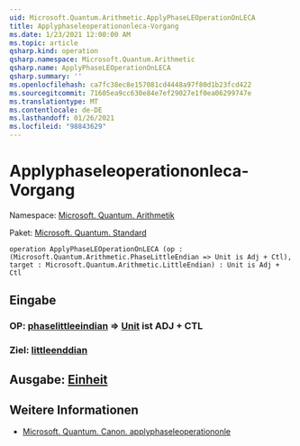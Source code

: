```yaml
---
uid: Microsoft.Quantum.Arithmetic.ApplyPhaseLEOperationOnLECA
title: Applyphaseleoperationonleca-Vorgang
ms.date: 1/23/2021 12:00:00 AM
ms.topic: article
qsharp.kind: operation
qsharp.namespace: Microsoft.Quantum.Arithmetic
qsharp.name: ApplyPhaseLEOperationOnLECA
qsharp.summary: ''
ms.openlocfilehash: ca7fc38ec8e157081cd4448a97f80d1b23fcd422
ms.sourcegitcommit: 71605ea9cc630e84e7ef29027e1f0ea06299747e
ms.translationtype: MT
ms.contentlocale: de-DE
ms.lasthandoff: 01/26/2021
ms.locfileid: "98843629"
---
```

# <a name="applyphaseleoperationonleca-operation"></a>Applyphaseleoperationonleca-Vorgang

Namespace: [Microsoft. Quantum. Arithmetik](xref:Microsoft.Quantum.Arithmetic)

Paket: [Microsoft. Quantum. Standard](https://nuget.org/packages/Microsoft.Quantum.Standard)




```qsharp
operation ApplyPhaseLEOperationOnLECA (op : (Microsoft.Quantum.Arithmetic.PhaseLittleEndian => Unit is Adj + Ctl), target : Microsoft.Quantum.Arithmetic.LittleEndian) : Unit is Adj + Ctl
```


## <a name="input"></a>Eingabe

### <a name="op--phaselittleendian--unit--is-adj--ctl"></a>OP: [phaselittleeindian](xref:Microsoft.Quantum.Arithmetic.PhaseLittleEndian) => [Unit](xref:microsoft.quantum.lang-ref.unit)  ist ADJ + CTL




### <a name="target--littleendian"></a>Ziel: [littleenddian](xref:Microsoft.Quantum.Arithmetic.LittleEndian)





## <a name="output--unit"></a>Ausgabe: [Einheit](xref:microsoft.quantum.lang-ref.unit)



## <a name="see-also"></a>Weitere Informationen

- [Microsoft. Quantum. Canon. applyphaseleoperationonle](xref:Microsoft.Quantum.Canon.ApplyPhaseLEOperationOnLE)